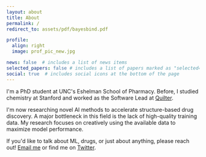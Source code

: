 ```yaml
---
layout: about
title: About
permalink: /
redirect_to: assets/pdf/bayesbind.pdf

profile:
  align: right
  image: prof_pic_new.jpg

news: false  # includes a list of news items
selected_papers: false # includes a list of papers marked as "selected={true}"
social: true  # includes social icons at the bottom of the page
---
```


I'm a PhD student at UNC's Eshelman School of Pharmacy. Before, I studied chemistry at Stanford and worked as the Software Lead at [Quilter](https://www.quilter.ai).

I'm now researching novel AI methods to accelerate structure-based drug discovery. A major bottleneck in this field is the lack of high-quality training data. My research focuses on creatively using the available data to maximize model performance.

If you'd like to talk about ML, drugs, or just about anything, please reach out! [Email me](mixarcid@unc.edu) or find me on [Twitter](https://twitter.com/brocidiacono).
